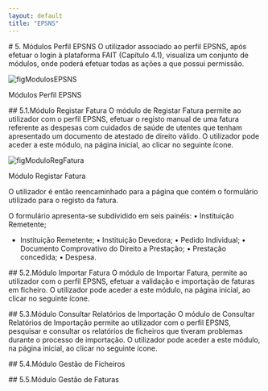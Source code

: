 ```yaml
---
layout: default
title: "EPSNS"
---
```


<p id="EPSNS"></p>
# 5. Módulos Perfil EPSNS
O utilizador associado ao perfil EPSNS, após efetuar o login à plataforma FAIT (Capítulo 4.1), visualiza um conjunto de módulos, onde poderá efetuar todas as ações a que possui permissão.

![figModulosEPSNS](img/capitulo5/Modulos.png)

<p class="caption" id="figModulosEPSNS">Módulos Perfil EPSNS </p>

<p id="registarFatura"></p>
## 5.1.Módulo Registar Fatura
O módulo de Registar Fatura permite ao utilizador com o perfil EPSNS, efetuar o registo manual de uma fatura referente as despesas com cuidados de saúde de utentes que tenham apresentado um documento de atestado de direito válido. O utilizador pode aceder a este módulo, na página inicial, ao clicar no seguinte ícone.

![figModuloRegFatura](img/capitulo5/5_1ModuloRegFatura.png)

<p class="caption" id="figModuloRegFatura">Módulo Registar Fatura </p>

O utilizador é então reencaminhado para a página que contém o formulário utilizado para o registo da fatura.


O formulário apresenta-se subdividido em seis painéis:
• Instituição Remetente;
* Instituição Remetente;
• Instituição Devedora;
• Pedido Individual;
• Documento Comprovativo do Direito a Prestação;
• Prestação concedida;
• Despesa.

<p id="importarFatura"></p>
## 5.2.Módulo Importar Fatura
O módulo de Importar Fatura, permite ao utilizador com o perfil EPSNS, efetuar a validação e importação de faturas em ficheiro. O utilizador pode aceder a este módulo, na página inicial, ao clicar no seguinte ícone.



<p id="consultarRelatorios"></p>
## 5.3.Módulo Consultar Relatórios de Importação
O módulo de Consultar Relatórios de Importação permite ao utilizador com o perfil EPSNS, pesquisar e consultar os relatórios de ficheiros que tiveram problemas durante o processo de importação. O utilizador pode aceder a este módulo, na página inicial, ao clicar no seguinte ícone.



<p id="gesFicheirosEPSNS"></p>
## 5.4.Módulo Gestão de Ficheiros


<p id="gesFaturasEPSNS"></p>
## 5.5.Módulo Gestão de Faturas

